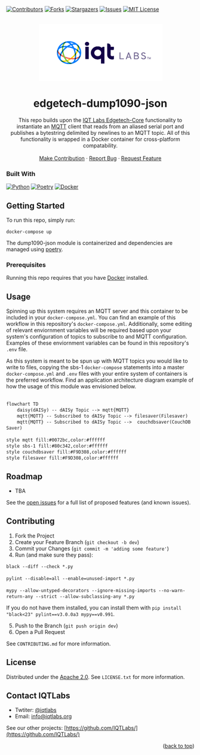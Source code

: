 <a name="readme-top"></a>

[contributors-shield]: https://img.shields.io/github/contributors/IQTLabs/edgetech-sbs1.svg?style=for-the-badge
[contributors-url]: https://github.com/IQTLabs/edgetech-sbs1/graphs/contributors
[forks-shield]: https://img.shields.io/github/forks/IQTLabs/edgetech-sbs1.svg?style=for-the-badge
[forks-url]: https://github.com/IQTLabs/edgetech-sbs1/network/members
[stars-shield]: https://img.shields.io/github/stars/IQTLabs/edgetech-sbs1.svg?style=for-the-badge
[stars-url]: https://github.com/IQTLabs/edgetech-sbs1/stargazers
[issues-shield]: https://img.shields.io/github/issues/IQTLabs/edgetech-sbs1.svg?style=for-the-badge
[issues-url]: https://github.com/IQTLabs/edgetech-sbs1/issues
[license-shield]: https://img.shields.io/github/license/IQTLabs/edgetech-sbs1.svg?style=for-the-badge
[license-url]: https://github.com/IQTLabs/edgetech-sbs1/blob/master/LICENSE.txt
[product-screenshot]: images/screenshot.png

[Python]: https://img.shields.io/badge/python-000000?style=for-the-badge&logo=python
[Python-url]: https://www.python.org
[Poetry]: https://img.shields.io/badge/poetry-20232A?style=for-the-badge&logo=poetry
[Poetry-url]: https://python-poetry.org
[Docker]: https://img.shields.io/badge/docker-35495E?style=for-the-badge&logo=docker
[Docker-url]: https://www.docker.com

[![Contributors][contributors-shield]][contributors-url]
[![Forks][forks-shield]][forks-url]
[![Stargazers][stars-shield]][stars-url]
[![Issues][issues-shield]][issues-url]
[![MIT License][license-shield]][license-url]

<br />
<div align="center">
  <a href="https://iqtlabs.org/">
    <img src="images/logo.png" alt="Logo" width="331" height="153">
  </a>

<h1 align="center">edgetech-dump1090-json</h1>

  <p align="center">
    This repo builds upon the <a href="https://github.com/IQTLabs/edgetech-core">IQT Labs Edgetech-Core</a> functionality to instantiate an <a href="https://projects.eclipse.org/projects/iot.mosquitto">MQTT</a> client that reads from an aliased serial port and publishes a bytestring delimited by newlines to an MQTT topic. All of this functionality is wrapped in a Docker container for cross-platform compatability. 
    <br/>
    <br/>
    <a href="https://github.com/IQTLabs/edgetech-dump1090-json/pulls">Make Contribution</a>
    ·
    <a href="https://github.com/IQTLabs/edgetech-dump1090-json/issues">Report Bug</a>
    ·
    <a href="https://github.com/IQTLabs/edgetech-dump1090-json/issues">Request Feature</a>
  </p>
</div>

### Built With

[![Python][Python]][Python-url]
[![Poetry][Poetry]][Poetry-url]
[![Docker][Docker]][Docker-url]

## Getting Started

To run this repo, simply run:

```
docker-compose up
```

The dump1090-json module is containerized and dependencies are managed using [poetry]("https://python-poetry.org"). 

### Prerequisites

Running this repo requires that you have [Docker](https://www.docker.com) installed. 

## Usage

Spinning up this system requires an MQTT server and this container to be included in your `docker-compose.yml`. You can find an example of this workflow in this repository's `docker-compose.yml`. Additionally, some editing of relevant enviornment variables will be required based upon your system's configuration of topics to subscribe to and MQTT configuration. Examples of these enviornment variables can be found in this repository's `.env` file. 

As this system is meant to be spun up with MQTT topics you would like to write to files, copying the sbs-1 `docker-compose` statements into a master `docker-compose.yml` and  `.env` files with your entire system of containers is the preferred workflow. Find an application architecture diagram example of how the usage of this module was envisioned below.

```mermaid 

flowchart TD
    daisy(dAISy) -- dAISy Topic --> mqtt{MQTT}
    mqtt{MQTT} -- Subscribed to dAISy Topic --> filesaver(Filesaver)
    mqtt{MQTT} -- Subscribed to dAISy Topic -->  couchdbsaver(CouchDB Saver)

style mqtt fill:#0072bc,color:#ffffff
style sbs-1 fill:#80c342,color:#ffffff
style couchdbsaver fill:#F9D308,color:#ffffff
style filesaver fill:#F9D308,color:#ffffff

```

## Roadmap

- TBA

See the [open issues](https://github.com/github_username/repo_name/issues) for a full list of proposed features (and known issues).

## Contributing

1. Fork the Project
2. Create your Feature Branch (`git checkout -b dev`)
3. Commit your Changes (`git commit -m 'adding some feature'`)
4. Run (and make sure they pass):
```
black --diff --check *.py

pylint --disable=all --enable=unused-import *.py

mypy --allow-untyped-decorators --ignore-missing-imports --no-warn-return-any --strict --allow-subclassing-any *.py
```
If you do not have them installed, you can install them with `pip install "black<23" pylint==v3.0.0a3 mypy==v0.991`.

5. Push to the Branch (`git push origin dev`)
6. Open a Pull Request

See `CONTRIBUTING.md` for more information.

## License

Distributed under the [Apache 2.0](https://github.com/IQTLabs/edgetech-sbs1/blob/main/LICENSE). See `LICENSE.txt` for more information.

## Contact IQTLabs

  - Twtiter: [@iqtlabs](https://twitter.com/iqtlabs)
  - Email: info@iqtlabs.org

See our other projects: [https://github.com/IQTLabs/](https://github.com/IQTLabs/)

<p align="right">(<a href="#readme-top">back to top</a>)</p>




